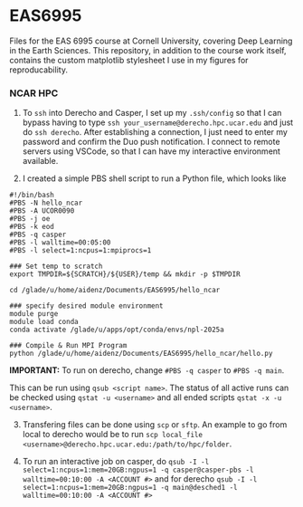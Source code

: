 # EAS6995

Files for the EAS 6995 course at Cornell University, covering Deep Learning in the Earth Sciences.
This repository, in addition to the course work itself, contains the custom matplotlib stylesheet I use in my figures for reproducability.

### NCAR HPC

1. To `ssh` into Derecho and Casper, I set up my `.ssh/config` so that I can bypass having to type `ssh your_username@derecho.hpc.ucar.edu` and just do `ssh derecho`. After establishing a connection, I just need to enter my password and confirm the Duo push notification. I connect to remote servers using VSCode, so that I can have my interactive environment available.

2. I created a simple PBS shell script to run a Python file, which looks like

```
#!/bin/bash
#PBS -N hello_ncar
#PBS -A UCOR0090
#PBS -j oe
#PBS -k eod
#PBS -q casper
#PBS -l walltime=00:05:00
#PBS -l select=1:ncpus=1:mpiprocs=1

### Set temp to scratch
export TMPDIR=${SCRATCH}/${USER}/temp && mkdir -p $TMPDIR

cd /glade/u/home/aidenz/Documents/EAS6995/hello_ncar

### specify desired module environment
module purge
module load conda
conda activate /glade/u/apps/opt/conda/envs/npl-2025a

### Compile & Run MPI Program
python /glade/u/home/aidenz/Documents/EAS6995/hello_ncar/hello.py
```

__IMPORTANT:__ To run on derecho, change `#PBS -q casper` to `#PBS -q main`.

This can be run using `qsub <script name>`. The status of all active runs can be checked using `qstat -u <username>` and all ended scripts `qstat -x -u <username>`.

3. Transfering files can be done using `scp` or `sftp`. An example to go from local to derecho would be to run `scp local_file <username>@derecho.hpc.ucar.edu:/path/to/hpc/folder`.

4. To run an interactive job on casper, do `qsub -I -l select=1:ncpus=1:mem=20GB:ngpus=1 -q casper@casper-pbs -l walltime=00:10:00 -A <ACCOUNT #>` and for derecho `qsub -I -l select=1:ncpus=1:mem=20GB:ngpus=1 -q main@desched1 -l walltime=00:10:00 -A <ACCOUNT #>`